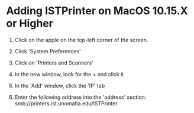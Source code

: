 # Adding ISTPrinter on MacOS 10.15.X or Higher

1. Click on the apple on the top-left corner of the screen.

2. Click 'System Preferences'

3. Click on 'Printers and Scanners'

4. In the new window, look for the + and click it

5. In the 'Add' window, click the 'IP' tab

6. Enter the following address into the 'address' section: smb://printers.ist.unomaha.edu/ISTPrinter
